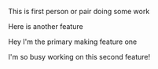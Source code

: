 
This is first person or pair doing some work

Here is another feature

Hey I'm the primary making feature one

I'm so busy working on this second feature!